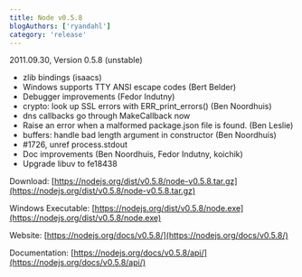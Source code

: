 ```yaml
---
title: Node v0.5.8
blogAuthors: ['ryandahl']
category: 'release'
---
```


2011.09.30, Version 0.5.8 (unstable)

* zlib bindings (isaacs)
* Windows supports TTY ANSI escape codes (Bert Belder)
* Debugger improvements (Fedor Indutny)
* crypto: look up SSL errors with ERR\_print\_errors() (Ben Noordhuis)
* dns callbacks go through MakeCallback now
* Raise an error when a malformed package.json file is found. (Ben Leslie)
* buffers: handle bad length argument in constructor (Ben Noordhuis)
* #1726, unref process.stdout
* Doc improvements (Ben Noordhuis, Fedor Indutny, koichik)
* Upgrade libuv to fe18438

Download: [https://nodejs.org/dist/v0.5.8/node-v0.5.8.tar.gz](https://nodejs.org/dist/v0.5.8/node-v0.5.8.tar.gz)

Windows Executable: [https://nodejs.org/dist/v0.5.8/node.exe](https://nodejs.org/dist/v0.5.8/node.exe)

Website: [https://nodejs.org/docs/v0.5.8/](https://nodejs.org/docs/v0.5.8/)

Documentation: [https://nodejs.org/docs/v0.5.8/api/](https://nodejs.org/docs/v0.5.8/api/)
